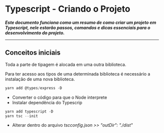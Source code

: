 # Typescript - Criando o Projeto

**_Este documento funciona como um resumo de como criar um projeto em Typescript, nele estarão passos, comandos e dicas essenciais para o desenvolvimento do projeto._**

---
## Conceitos iniciais

Toda a parte de tipagem é alocada em uma outra biblioteca.

Para ter acesso aos tipos de uma determinada biblioteca é necessário a instalação de uma nova biblioteca.

  ```javascript {.line-numbers}
  yarn add @types/express -D
  ```
- Converter o código para que o Node interprete
- Instalar dependência do Typescrip
>

  ```javascript {.line-numbers}
  yarn add typescript -D
  yarn tsc --init
  ```
- Alterar dentro do arquivo _tscconfig.json >> "outDir": "./dist"_
